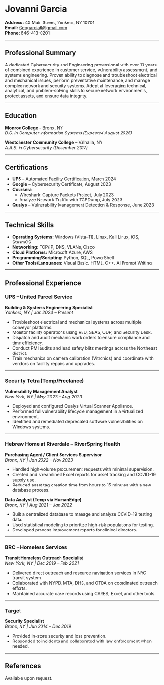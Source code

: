 # Jovanni Garcia

**Address:** 45 Main Street, Yonkers, NY 10701  
**Email:** Geogarcia6@gmail.com  
**Phone:** 646-413-0201  

---

## Professional Summary

A dedicated Cybersecurity and Engineering professional with over 13 years of combined experience in customer service, vulnerability assessment, and systems engineering. Proven ability to diagnose and troubleshoot electrical and mechanical issues, perform preventative maintenance, and manage complex network and security systems. Adept at leveraging technical, analytical, and problem-solving skills to secure network environments, protect assets, and ensure data integrity.

---

## Education

**Monroe College** – Bronx, NY  
_B.S. in Computer Information Systems (Expected August 2025)_

**Westchester Community College** – Valhalla, NY  
_A.A.S. in Cybersecurity (December 2017)_

---

## Certifications

- **UPS** – Automated Facility Certification, March 2024  
- **Google** – Cybersecurity Certificate, August 2023  
- **Coursera**  
  - Wireshark: Capture Packets Project, July 2023  
  - Analyze Network Traffic with TCPDump, July 2023  
- **Qualys** – Vulnerability Management Detection & Response, June 2023

---

## Technical Skills

- **Operating Systems:** Windows (Vista–11), Linux, Kali Linux, iOS, SteamOS  
- **Networking:** TCP/IP, DNS, VLANs, Cisco  
- **Cloud Platforms:** Microsoft Azure, AWS  
- **Programming/Scripting:** Python, SQL, PowerShell  
- **Other Tools/Languages:** Visual Basic, HTML, C++, AI Prompt Writing

---

## Professional Experience

### UPS – United Parcel Service  
**Building & Systems Engineering Specialist**  
_Yonkers, NY | Jan 2024 – Present_

- Troubleshoot electrical and mechanical systems across multiple conveyor platforms.
- Monitor facility operations using RED, SEAS, ODP, and Security Desk.
- Dispatch and audit mechanic work orders to ensure compliance and time efficiency.
- Conduct PMI audits and lead safety blitz meetings across the Northeast district.
- Train mechanics on camera calibration (Vitronics) and coordinate with vendors on facility repairs and upgrades.

---

### Security Tetra (Temp/Freelance)  
**Vulnerability Management Analyst**  
_New York, NY | May 2023 – Aug 2023_

- Deployed and configured Qualys Virtual Scanner Appliance.
- Performed full vulnerability lifecycle management in a virtualized environment.
- Identified and remediated deprecated software vulnerabilities on Windows systems.

---

### Hebrew Home at Riverdale – RiverSpring Health  
**Purchasing Agent / Client Services Supervisor**  
_Bronx, NY | Jan 2022 – Nov 2023_

- Handled high-volume procurement requests with minimal supervision.
- Created and streamlined Excel reports for asset tracking and COVID-19 supply use.
- Reduced asset tag creation time from hours to 15 minutes with a new database process.

**Data Analyst (Temp via HumanEdge)**  
_Bronx, NY | Aug 2021 – Jan 2022_

- Built a centralized database to manage and analyze COVID-19 testing data.
- Used statistical modeling to prioritize high-risk populations for testing.
- Developed process improvement reports for clinical directors.

---

### BRC – Homeless Services  
**Transit Homeless Outreach Specialist**  
_New York, NY | Dec 2019 – Feb 2021_

- Delivered direct outreach and resource navigation services in NYC transit system.
- Collaborated with NYPD, MTA, DHS, and OTDA on coordinated outreach efforts.
- Maintained accurate case records using CARES, Excel, and other tools.

---

### Target  
**Security Specialist**  
_Bronx, NY | Jun 2014 – Dec 2019_

- Provided in-store security and loss prevention.
- Responded to incidents and collaborated with law enforcement when needed.

---

## References

Available upon request.

